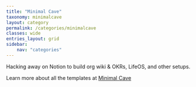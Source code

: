 ```yaml
---
title: "Minimal Cave"
taxonomy: minimalcave
layout: category
permalink: /categories/minimalcave
classes: wide
entries_layout: grid
sidebar:
    nav: "categories"
---
```

Hacking away on Notion to build org wiki & OKRs, LifeOS, and other setups.

Learn more about all the templates at [Minimal Cave](https://minimalcave.com)